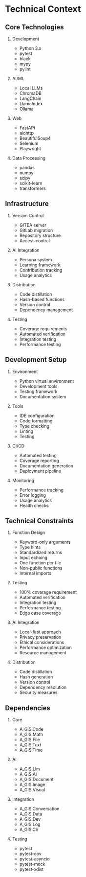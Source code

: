 # Technical Context

## Core Technologies
1. Development
   - Python 3.x
   - pytest
   - black
   - mypy
   - pylint

2. AI/ML
   - Local LLMs
   - ChromaDB
   - LangChain
   - LlamaIndex
   - Ollama

3. Web
   - FastAPI
   - aiohttp
   - BeautifulSoup4
   - Selenium
   - Playwright

4. Data Processing
   - pandas
   - numpy
   - scipy
   - scikit-learn
   - transformers

## Infrastructure
1. Version Control
   - GITEA server
   - GitLab migration
   - Repository structure
   - Access control

2. AI Integration
   - Persona system
   - Learning framework
   - Contribution tracking
   - Usage analytics

3. Distribution
   - Code distillation
   - Hash-based functions
   - Version control
   - Dependency management

4. Testing
   - Coverage requirements
   - Automated verification
   - Integration testing
   - Performance testing

## Development Setup
1. Environment
   - Python virtual environment
   - Development tools
   - Testing framework
   - Documentation system

2. Tools
   - IDE configuration
   - Code formatting
   - Type checking
   - Linting
   - Testing

3. CI/CD
   - Automated testing
   - Coverage reporting
   - Documentation generation
   - Deployment pipeline

4. Monitoring
   - Performance tracking
   - Error logging
   - Usage analytics
   - Health checks

## Technical Constraints
1. Function Design
   - Keyword-only arguments
   - Type hints
   - Standardized returns
   - Input echoing
   - One function per file
   - Non-public functions
   - Internal imports

2. Testing
   - 100% coverage requirement
   - Automated verification
   - Integration testing
   - Performance testing
   - Edge case coverage

3. AI Integration
   - Local-first approach
   - Privacy preservation
   - Ethical considerations
   - Performance optimization
   - Resource management

4. Distribution
   - Code distillation
   - Hash generation
   - Version control
   - Dependency resolution
   - Security measures

## Dependencies
1. Core
   - A_GIS.Code
   - A_GIS.Math
   - A_GIS.File
   - A_GIS.Text
   - A_GIS.Time

2. AI
   - A_GIS.Llm
   - A_GIS.Ai
   - A_GIS.Document
   - A_GIS.Image
   - A_GIS.Visual

3. Integration
   - A_GIS.Conversation
   - A_GIS.Data
   - A_GIS.Dev
   - A_GIS.Log
   - A_GIS.Cli

4. Testing
   - pytest
   - pytest-cov
   - pytest-asyncio
   - pytest-mock
   - pytest-xdist 